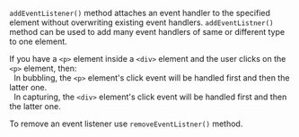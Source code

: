 ```addEventListener()``` method attaches an event handler to the specified element without overwriting existing event handlers.
```addEventListner()``` method can be used to add many event handlers of same or different type to one element.

If you have a ```<p>``` element inside a ```<div>``` element and the user clicks on the ```<p>``` element, then: <br>
&nbsp; In bubbling, the ```<p>``` element's click event will be handled first and then the latter one.<br>
&nbsp; In capturing, the ```<div>``` element's click event will be handled first and then the latter one.

To remove an event listener use ```removeEventListner()``` method.
